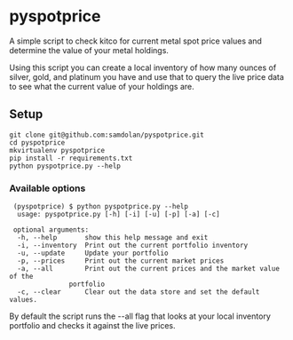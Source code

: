 pyspotprice
===========

A simple script to check kitco for current metal spot price values and determine the value of your metal holdings.

Using this script you can create a local inventory of how many ounces of silver, gold, and platinum you have and use 
that to query the live price data to see what the current value of your holdings are.

## Setup

    git clone git@github.com:samdolan/pyspotprice.git
    cd pyspotprice
    mkvirtualenv pyspotprice
    pip install -r requirements.txt
    python pyspotprice.py --help
    
    
### Available options   
     (pyspotprice) $ python pyspotprice.py --help
      usage: pyspotprice.py [-h] [-i] [-u] [-p] [-a] [-c]

     optional arguments:
      -h, --help       show this help message and exit
      -i, --inventory  Print out the current portfolio inventory
      -u, --update     Update your portfolio
      -p, --prices     Print out the current market prices
      -a, --all        Print out the current prices and the market value of the
                   portfolio
      -c, --clear      Clear out the data store and set the default values.


By default the script runs the --all flag that looks at your local inventory portfolio and checks it against the live prices.
